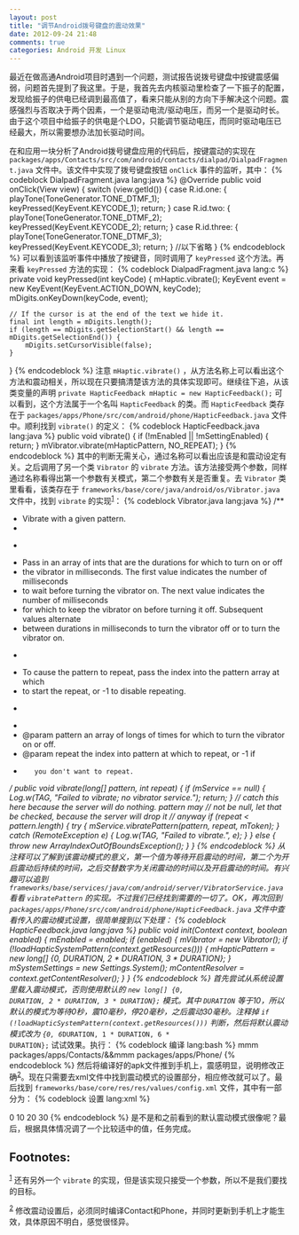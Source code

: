 ```yaml
---
layout: post
title: "调节Android拨号键盘的震动效果"
date: 2012-09-24 21:48
comments: true
categories: Android 开发 Linux
---
```


<p>
最近在做高通Android项目时遇到一个问题，测试报告说拨号键盘中按键震感偏弱，问题首先提到了我这里。于是，我首先去内核驱动里检查了一下振子的配置，发现给振子的供电已经调到最高值了，看来只能从别的方向下手解决这个问题。震感强烈与否取决于两个因素，一个是驱动电流/驱动电压，而另一个是驱动时长。由于这个项目中给振子的供电是个LDO，只能调节驱动电压，而同时驱动电压已经最大，所以需要想办法加长驱动时间。
</p>
<p>
在和应用一块分析了Android拨号键盘应用的代码后，按键震动的实现在 <code>packages/apps/Contacts/src/com/android/contacts/dialpad/DialpadFragment.java</code> 文件中。该文件中实现了拨号键盘按钮 <code>onClick</code> 事件的监听，其中：
{% codeblock DialpadFragment.java lang:java %}
@Override
public void onClick(View view) {
    switch (view.getId()) {
        case R.id.one: {
            playTone(ToneGenerator.TONE_DTMF_1);
            keyPressed(KeyEvent.KEYCODE_1);
            return;
        }
        case R.id.two: {
            playTone(ToneGenerator.TONE_DTMF_2);
            keyPressed(KeyEvent.KEYCODE_2);
            return;
        }
        case R.id.three: {
            playTone(ToneGenerator.TONE_DTMF_3);
            keyPressed(KeyEvent.KEYCODE_3);
            return;
        }
//以下省略
}
{% endcodeblock %}
可以看到该监听事件中播放了按键音，同时调用了 <code>keyPressed</code> 这个方法。再来看 <code>keyPressed</code> 方法的实现：
{% codeblock DialpadFragment.java lang:c %}
private void keyPressed(int keyCode) {
    mHaptic.vibrate();
    KeyEvent event = new KeyEvent(KeyEvent.ACTION_DOWN, keyCode);
    mDigits.onKeyDown(keyCode, event);

    // If the cursor is at the end of the text we hide it.
    final int length = mDigits.length();
    if (length == mDigits.getSelectionStart() && length == mDigits.getSelectionEnd()) {
        mDigits.setCursorVisible(false);
    }
}
{% endcodeblock %}
注意 <code>mHaptic.vibrate()</code> ，从方法名称上可以看出这个方法和震动相关，所以现在只要搞清楚该方法的具体实现即可。继续往下追，从该类变量的声明 <code>private HapticFeedback mHaptic = new HapticFeedback();</code> 可以看到，这个方法属于一个名叫 <code>HapticFeedback</code> 的类。而 <code>HapticFeedback</code> 类存在于 <code>packages/apps/Phone/src/com/android/phone/HapticFeedback.java</code> 文件中。顺利找到 <code>vibrate()</code> 的定义：
{% codeblock HapticFeedback.java lang:java %}
public void vibrate() {
    if (!mEnabled || !mSettingEnabled) {
        return;
    }
    mVibrator.vibrate(mHapticPattern, NO_REPEAT);
}
{% endcodeblock %}
其中的判断无需关心，通过名称可以看出应该是和震动设定有关。之后调用了另一个类 <code>Vibrator</code> 的 <code>vibrate</code> 方法。该方法接受两个参数，同样通过名称看得出第一个参数有关模式，第二个参数有关是否重复。去 <code>Vibrator</code> 类里看看，该类存在于 <code>frameworks/base/core/java/android/os/Vibrator.java</code> 文件中，找到 <code>vibrate</code> 的实现<sup><a class="footref" name="fnr.1" href="#fn.1">1</a></sup>：
{% codeblock Vibrator.java lang:java %}
/**
 * Vibrate with a given pattern.
 *
 * <p>
 * Pass in an array of ints that are the durations for which to turn on or off
 * the vibrator in milliseconds.  The first value indicates the number of milliseconds
 * to wait before turning the vibrator on.  The next value indicates the number of milliseconds
 * for which to keep the vibrator on before turning it off.  Subsequent values alternate
 * between durations in milliseconds to turn the vibrator off or to turn the vibrator on.
 * </p><p>
 * To cause the pattern to repeat, pass the index into the pattern array at which
 * to start the repeat, or -1 to disable repeating.
 * </p>
 *
 * @param pattern an array of longs of times for which to turn the vibrator on or off.
 * @param repeat the index into pattern at which to repeat, or -1 if
 *        you don't want to repeat.
 */
public void vibrate(long[] pattern, int repeat)
{
    if (mService == null) {
        Log.w(TAG, "Failed to vibrate; no vibrator service.");
        return;
    }
    // catch this here because the server will do nothing.  pattern may
    // not be null, let that be checked, because the server will drop it
    // anyway
    if (repeat < pattern.length) {
        try {
            mService.vibratePattern(pattern, repeat, mToken);
        } catch (RemoteException e) {
            Log.w(TAG, "Failed to vibrate.", e);
        }
    } else {
        throw new ArrayIndexOutOfBoundsException();
    }
}
{% endcodeblock %}
从注释可以了解到该震动模式的意义，第一个值为等待开启震动的时间，第二个为开启震动后持续的时间，之后交替数字为关闭震动的时间以及开启震动的时间。有兴趣可以追到 <code>frameworks/base/services/java/com/android/server/VibratorService.java</code> 看看 <code>vibratePattern</code> 的实现。不过我们已经找到需要的一切了。OK，再次回到 <code>packages/apps/Phone/src/com/android/phone/HapticFeedback.java</code> 文件中查看传入的震动模式设置，很简单搜到以下处理：
{% codeblock HapticFeedback.java lang:java %}
public void init(Context context, boolean enabled) {
     mEnabled = enabled;
     if (enabled) {
         mVibrator = new Vibrator();
         if (!loadHapticSystemPattern(context.getResources())) {
             mHapticPattern = new long[] {0, DURATION, 2 * DURATION, 3 * DURATION};
         }
         mSystemSettings = new Settings.System();
         mContentResolver = context.getContentResolver();
     }
}
{% endcodeblock %}
首先尝试从系统设置里载入震动模式，否则使用默认的 <code>new long[] {0, DURATION, 2 * DURATION, 3 * DURATION};</code> 模式。其中 <code>DURATION</code> 等于10，所以默认的模式为等待0秒，震10毫秒，停20毫秒，之后震动30毫秒。注释掉 <code>if (!loadHapticSystemPattern(context.getResources()))</code> 判断，然后将默认震动模式改为 <code>{0, 6*DURATION, 1 * DURATION, 6 * DURATION};</code> 试试效果。执行：
{% codeblock 编译 lang:bash %}
mmm packages/apps/Contacts/&&mmm packages/apps/Phone/
{% endcodeblock %}
然后将编译好的apk文件推到手机上，震感明显，说明修改正确<sup><a class="footref" name="fnr.2" href="#fn.2">2</a></sup>。现在只需要去xml文件中找到震动模式的设置部分，相应修改就可以了。最后找到 <code>frameworks/base/core/res/res/values/config.xml</code> 文件，其中有一部分为：
{% codeblock 设置 lang:xml %}
<!-- Vibrator pattern for feedback about touching a virtual key -->
<integer-array name="config_virtualKeyVibePattern">
    <item>0</item>
    <item>10</item>
    <item>20</item>
    <item>30</item>
</integer-array>
{% endcodeblock %}
是不是和之前看到的默认震动模式很像呢？最后，根据具体情况调了一个比较适中的值，任务完成。
</p>
<div id="footnotes">
<h2 class="footnotes">Footnotes: </h2>
<div id="text-footnotes">
<p class="footnote"><sup><a class="footnum" name="fn.1" href="#fnr.1">1</a></sup> 还有另外一个 <code>vibrate</code> 的实现，但是该实现只接受一个参数，所以不是我们要找的目标。
</p>


<p class="footnote"><sup><a class="footnum" name="fn.2" href="#fnr.2">2</a></sup> 修改震动设置后，必须同时编译Contact和Phone，并同时更新到手机上才能生效，具体原因不明白，感觉很怪异。
</p>



</div>
</div>
